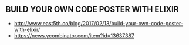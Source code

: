 ## BUILD YOUR OWN CODE POSTER WITH ELIXIR

- http://www.east5th.co/blog/2017/02/13/build-your-own-code-poster-with-elixir/
- https://news.ycombinator.com/item?id=13637387


